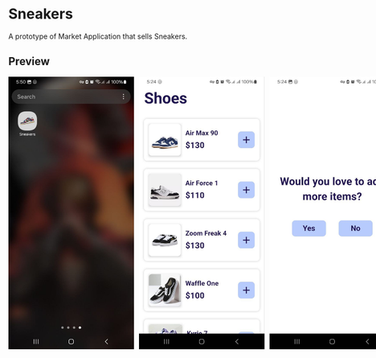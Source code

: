 # Sneakers

A prototype of Market Application that sells Sneakers.

## Preview

<div style="display: flex; gap: 10px;">
  <img src="assets/images/img1.jpg" alt="Alt text" width="250" style="display: inline-block;" />
  <img src="assets/images/img2.jpg" alt="Alt text" width="250" style="display: inline-block;" />
  <img src="assets/images/img3.jpg" alt="Alt text" width="250" style="display: inline-block;" />
  <img src="assets/images/img4.jpg" alt="Alt text" width="250" style="display: inline-block;" />
  <img src="assets/images/img5.jpg" alt="Alt text" width="250" style="display: inline-block;" />
  <img src="assets/images/img6.jpg" alt="Alt text" width="250" style="display: inline-block;" />
  <img src="assets/images/img7.jpg" alt="Alt text" width="250" style="display: inline-block;" />
  <img src="assets/images/img8.jpg" alt="Alt text" width="250" style="display: inline-block;" />
</div>
